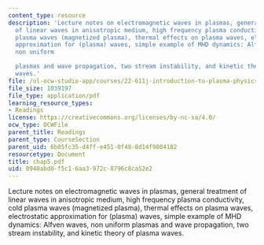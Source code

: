 ```yaml
---
content_type: resource
description: 'Lecture notes on electromagnetic waves in plasmas, general treatment
  of linear waves in anisotropic medium, high frequency plasma conductivity, cold
  plasma waves (magnetized plasma), thermal effects on plasma waves, electrostatic
  approximation for (plasma) waves, simple example of MHD dynamics: Alfven waves,
  non uniform

  plasmas and wave propagation, two stream instability, and kinetic theory of plasma
  waves.'
file: /ol-ocw-studio-app/courses/22-611j-introduction-to-plasma-physics-i-fall-2006/0940abd0f5c16aa3972c8796c8ca52e2_chap5.pdf
file_size: 1039197
file_type: application/pdf
learning_resource_types:
- Readings
license: https://creativecommons.org/licenses/by-nc-sa/4.0/
ocw_type: OCWFile
parent_title: Readings
parent_type: CourseSection
parent_uid: 6b05fc35-d4ff-e451-0f48-8d14f9804182
resourcetype: Document
title: chap5.pdf
uid: 0940abd0-f5c1-6aa3-972c-8796c8ca52e2
---
```

Lecture notes on electromagnetic waves in plasmas, general treatment of linear waves in anisotropic medium, high frequency plasma conductivity, cold plasma waves (magnetized plasma), thermal effects on plasma waves, electrostatic approximation for (plasma) waves, simple example of MHD dynamics: Alfven waves, non uniform
plasmas and wave propagation, two stream instability, and kinetic theory of plasma waves.